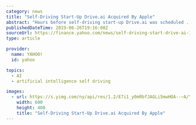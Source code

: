 ```yaml
---
category: news
title: "Self-Driving Start-Up Drive.ai Acquired By Apple"
abstract: "Hours before self-driving start-up Drive.ai was scheduled ... Drive.ai was founded in Stanford University's Artificial Intelligence Lab by graduate students and was able to secure initial seed ..."
publishedDateTime: 2019-06-26T19:16:00Z
sourceUrl: https://finance.yahoo.com/news/self-driving-start-drive-ai-160650185.html
type: article

provider:
  name: YAHOO!
  id: yahoo

topics:
  - AI
  - artificial intelligence self driving

images:
  - url: https://s.yimg.com/ny/api/res/1.2/E7i1_y0mRbfJAGLi5mwHOA--~A/YXBwaWQ9aGlnaGxhbmRlcjtzbT0xO3c9NjAwO2g9NDAwO2lsPXBsYW5l/https://cdn2.benzinga.com/files/imagecache/600x400xUP/images/story/2012/car-1149997_1920_12.jpg
    width: 600
    height: 400
    title: "Self-Driving Start-Up Drive.ai Acquired By Apple"
---
```


